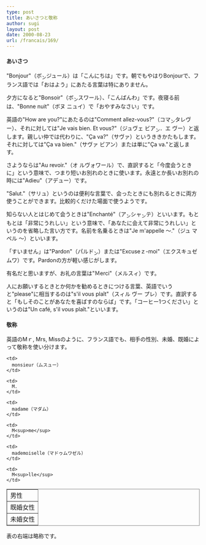 ```yaml
---
type: post
title: あいさつと敬称
author: sugi
layout: post
date: 2000-08-23
url: /francais/169/
---
```

#### あいさつ

"Bonjour"（ボ<sub>ン</sub>ジュール）は「こんにちは」です。朝でもやはりBonjourで、フランス語では「おはよう」にあたる言葉は特にありません。

夕方になると"Bonsoir"（ボ<sub>ン</sub>スワール）、「こんばんわ」です。夜寝る前は、"Bonne nuit"（ボヌ ニュイ）で「おやすみなさい」です。

英語の"How are you?"にあたるのは"Comment allez-vous?"（コマ<sub>ン</sub>タレヴー）、それに対しては"Je vais bien. Et vous?"（ジュヴェ ビア<sub>ン</sub>．エ ヴー）と返します。親しい仲では代わりに、"&Ccedil;a va?"（サヴァ）というききかたもします。それに対しては"&Ccedil;a va bien."（サヴァ ビアン）または単に"&Ccedil;a va."と返します。

さようならは"Au revoir."（オ ルヴォワール）で、直訳すると「今度会うときに」という意味で、つまり短いお別れのときに使います。永遠とか長いお別れの時には"Adieu"（アデュー）です。

"Salut."（サリュ）というのは便利な言葉で、会ったときにも別れるときに両方使うことができます。比較的くだけた場面で使うようです。

知らない人とはじめて会うときは"Enchant&eacute;"（ア<sub>ン</sub>シャ<sub>ン</sub>テ）といいます。もともとは「非常にうれしい」という意味で、「あなたに会えて非常にうれしい」というのを省略した言い方です。名前を名乗るときは"Je m'appelle ～."（ジュ マペル ～）といいます。

「すいません」は"Pardon"（パルド<sub>ン</sub>）または"Excuseｚ-moi"（エクスキュゼ ムワ）です。Pardonの方が軽い感じがします。

有名だと思いますが、お礼の言葉は"Ｍerci"（メルスィ）です。

人にお願いするときとか何かを勧めるときにつける言葉、英語でいうと"please"に相当するのは"s'il vous pla&icirc;t"（スィル ヴー プレ）です。直訳すると「もしそのことがあなたを喜ばすのならば」です。「コーヒー1つください」というのは"Un caf&eacute;, s'il vous pla&icirc;t."といいます。

#### 敬称

英語のMｒ, Mrs, Missのように、フランス語でも、相手の性別、未婚、既婚によって敬称を使い分けます。

<table frame="box" rules="all">
  <tr>
    <td>
      男性
    </td>
    
    <td>
      monsieur（ムスュー）
    </td>
    
    <td>
      M.
    </td>
  </tr>
  
  <tr>
    <td>
      既婚女性
    </td>
    
    <td>
      madame（マダム）
    </td>
    
    <td>
      M<sup>me</sup>
    </td>
  </tr>
  
  <tr>
    <td>
      未婚女性
    </td>
    
    <td>
      mademoiselle（マドゥムワゼル）
    </td>
    
    <td>
      M<sup>lle</sup>
    </td>
  </tr>
</table>

表の右端は略称です。
